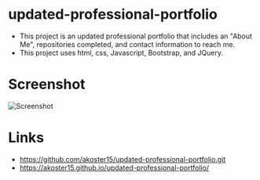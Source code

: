 # updated-professional-portfolio
- This project is an updated professional portfolio that includes an "About Me", repositories completed, and contact information to reach me. 
- This project uses html, css, Javascript, Bootstrap, and JQuery. 

# Screenshot
![Screenshot](/assets/images/screenshot.PNG)

# Links
- https://github.com/akoster15/updated-professional-portfolio.git
- https://akoster15.github.io/updated-professional-portfolio/